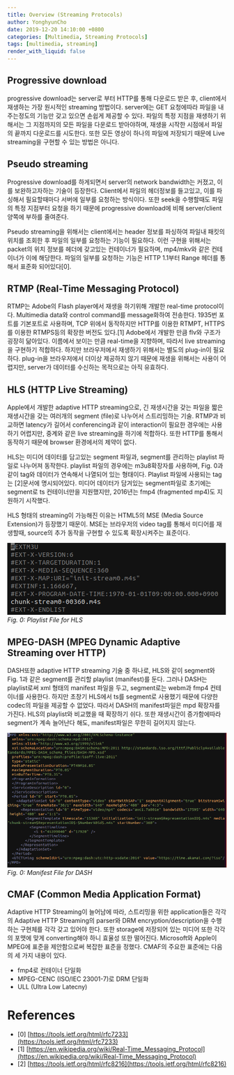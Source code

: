 ```yaml
---
title: Overview (Streaming Protocols)
author: YonghyunCho
date: 2019-12-20 14:10:00 +0800
categories: [Multimedia, Streaming Protocols]
tags: [multimedia, streaming]
render_with_liquid: false
---
```


## Progressive download

progressive download는 server로 부터 HTTP를 통해 다운로드 받은 후, client에서 재생하는 가장 원시적인 streaming 방법이다. server에는 GET 요청에따라  파일을 내주는정도의 기능만 갖고 있으면 손쉽게 제공할 수 있다. 파일의 특정 지점을 재생하기 위해서는 그 지점까지의 모든 파일을 다운로드 받아야하며, 재생을 시작한 시점에서 파일의 끝까지 다운로드를 시도한다. 또한 모든 영상이 하나의 파일에 저장되기 때문에 Live streaming을 구현할 수 있는 방법은 아니다.

## Pseudo streaming

Progressive download를 하게되면서 server의 network bandwidth는 커졌고, 이를 보완하고자하는 기술이 등장한다. Client에서 파일의 헤더정보를 들고있고, 이를 파싱해서 필요할때마다 서버에 일부를 요청하는 방식이다. 또한 seek을 수행할때도 파일의 특정 지점부터 요청을 하기 때문에 progressive download에 비해 server/client 양쪽에 부하를 줄여준다. 

Pseudo streaming을 위해서는 client에서는 header 정보를 파싱하여 파일내 패킷의 위치를 조회한 후 파일의 일부를 요청하는 기능이 필요하다. 이런 구현을 위해서는 packet의 위치 정보를 헤더에 갖고있는 컨테이너가 필요하며, mp4/mkv와 같은 컨테이너가 이에 해당한다. 파일의 일부를 요청하는 기능은 HTTP 1.1부터 Range 헤더를 통해서 표준화 되어있다[0]. 

## RTMP (Real-Time Messaging Protocol)

RTMP는 Adobe의 Flash player에서 재생을 하기위해 개발한 real-time protocol이다. Multimedia data와 control command를 message화하여 전송한다. 1935번 포트를 기본포트로 사용하며, TCP 위에서 동작하지만 HTTP를 이용한 RTMPT, HTTPS를 이용한 RTMPS등의 확장한 버전도 있다.[1] 
Adobe에서 개발한 만큼 flv와 구조가 굉장히 닮아있다. 이름에서 보이는 만큼 real-time을 지향하며, 따라서 live streaming을 구현하기 적합하다. 하지만 브라우저에서 재생하기 위해서는 별도의 plug-in이 필요하다. plug-in을 브라우저에서 더이상 제공하지 않기 때문에 재생을 위해서는 사용이 어렵지만, server가 데이터를 수신하는 목적으로는 아직 유효하다. 

## HLS (HTTP Live Streaming)

Apple에서 개발한 adaptive HTTP streaming으로, 긴 재생시간을 갖는 파일을 짧은 재생시간을 갖는 여러개의 segment (file)로 나누어서 스트리밍하는 기술. RTMP과 비교하면 latency가 길어서 conferencing과 같이 interaction이 필요한 경우에는 사용하기 어렵지만, 중계와 같은 live streaming을 하기에 적합하다. 또한 HTTP를 통해서 동작하기 때문에 browser 환경에서의 제약이 없다. 

HLS는 미디어 데이터를 담고있는 segment 파일과, segment를 관리하는 playlist 파일로 나누어져 동작한다. playlist 파일의 경우에는 m3u8확장자를 사용하며, Fig. 0과 같이 tag와 데이터가 연속해서 나열되어 있는 형태이다. Playlist 파일에 사용되는 tag는 [2]문서에 명시되어있다. 미디어 데이터가 담겨있는 segment파일로 초기에는 segment로 ts 컨테이너만을 지원했지만, 2016년는 fmp4 (fragmented mp4)도 지원하기 시작했다. 

HLS 형태의 streaming이 가능해진 이유는 HTML5의 MSE (Media Source Extension)가 등장했기 때문이. MSE는 브라우저의 video tag를 통해서 미디어를 재생할때, source의 추가 동작을 구현할 수 있도록 확장시켜주는 표준이다.

![Playlist File for HLS](/assets/img/post/streaming_overview/hls-playlist.png)
_Fig. 0: Playlist File for HLS_

## MPEG-DASH (MPEG Dynamic Adaptive Streaming over HTTP)

DASH또한 adaptive HTTP streaming 기술 중 하나로, HLS와 같이 segment와 Fig. 1과 같은 segment를 관리할 playlist (manifest)를 둔다. 그러나 DASH는 playlist로써 xml 형태의 manifest 파일을 두고, segment로는 webm과 fmp4 컨테이너를 사용한다. 하지만 초창기 HLS에서 ts를 segment로 사용했기 때문에 다양한 codec의 파일을 제공할 수 없었다. 따라서 DASH의 manifest파일은 mpd 확장자를 가진다. HLS의 playlist와 비교했을 때 확장하기 쉬다. 또한 재생시간이 증가함에따라 segment가 계속 늘어난다 해도, manifest파일은 무한히 길어지지 않는다.

![Manifest File for DASH](/assets/img/post/streaming_overview/dash-manifest.png)
_Fig. 0: Manifest File for DASH_

## CMAF (Common Media Application Format)

Adaptive HTTP Streaming이 늘어남에 따라, 스트리밍을 위한 application들은 각각의 Adaptive HTTP Streaming의 parser와 DRM encryption/description을 수행하는 구현체를 각각 갖고 있어야 한다. 또한 storage에 저장되어 있는 미디어 또한 각각의 포맷에 맞게 converting해야 하니 효율성 또한 떨어진다. Microsoft와 Apple이 MPEG에 표준을 제안함으로써 복잡한 표준을 정했다. CMAF의 주요한 표준에는 다음의 세 가지 내용이 있다.

- fmp4로 컨테이너 단일화
- MPEG-CENC (ISO/IEC 23001-7)로 DRM 단일화
- ULL (Ultra Low Latecny)

# References
- [0] [https://tools.ietf.org/html/rfc7233](https://tools.ietf.org/html/rfc7233)
- [1] [https://en.wikipedia.org/wiki/Real-Time_Messaging_Protocol](https://en.wikipedia.org/wiki/Real-Time_Messaging_Protocol)
- [2] [https://tools.ietf.org/html/rfc8216](https://tools.ietf.org/html/rfc8216)